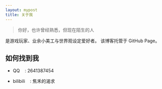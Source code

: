 ```yaml
---
layout: mypost
title: 关于我
---
```


> 你好，也许曾经熟悉，但现在陌生的人


是游戏玩家、业余小美工与世界观设定爱好者。
该博客托管于 GitHub Page。


## 如何找到我

- QQ&nbsp;&nbsp;&nbsp;&nbsp;: 2641387454

- bilibili&nbsp;&nbsp;&nbsp;&nbsp;: 焦禾的渴求

<!-- 

- Mew/泰拉通讯枢纽&nbsp;&nbsp;&nbsp;&nbsp;：童话注册机

- 贴吧&nbsp;&nbsp;&nbsp;&nbsp;：丽鲷科-

- 米画师&nbsp;&nbsp;&nbsp;&nbsp;：他山绝景
- 
-->

